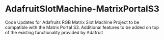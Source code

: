 # AdafruitSlotMachine-MatrixPortalS3
Code Updates for Adafruits RGB Matrix Slot Machine Project to be compatible with the Matrix Portal S3. Additional features to be added on top of the existing functionality provided by Adafruit
